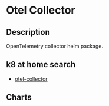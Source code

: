 # Otel Collector

## Description

OpenTelemetry collector helm package.

## k8 at home search

- [otel-collector](https://nanne.dev/k8s-at-home-search/#/otel-collector)

## Charts


